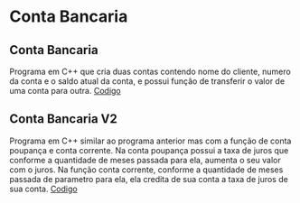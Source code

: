 # Conta Bancaria

## Conta Bancaria

Programa em C++ que cria duas contas contendo nome do cliente, numero da conta e o saldo atual da conta, e possui função de transferir o valor de uma conta para outra. [Codigo](/conta2.cpp)

## Conta Bancaria V2

Programa em C++ similar ao programa anterior mas com a função de conta poupança e conta corrente. Na conta poupança possui a taxa de juros que conforme a quantidade de meses passada para ela, aumenta o seu valor com o juros. Na função conta corrente, conforme a quantidade de meses passada de parametro para ela, ela credita de sua conta a taxa de juros de sua conta. [Codigo](/conta3.cpp)
